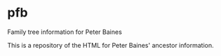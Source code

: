 pfb
===

Family tree information for Peter Baines

This is a repository of the HTML for Peter Baines' ancestor information.
